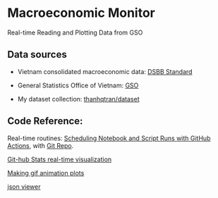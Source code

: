 # Macroeconomic Monitor
Real-time Reading and Plotting Data from GSO

## Data sources

- Vietnam consolidated macroeconomic data: [DSBB Standard](http://nsdp.gso.gov.vn/index.htm)

- General Statistics Office of Vietnam: [GSO](https://pxweb.gso.gov.vn/pxweb/en/)

- My dataset collection: [thanhqtran/dataset](https://github.com/thanhqtran/dataset)
## Code Reference:

Real-time routines: [Scheduling Notebook and Script Runs with GitHub Actions](https://towardsdatascience.com/scheduling-notebook-and-script-runs-with-github-actions-cc60f3ac17f2), with [Git Repo](https://github.com/venkatesannaveen/medium-articles).

[Git-hub Stats real-time visualization](https://github.com/jstrieb/github-stats)

[Making gif animation plots](https://towardsdatascience.com/basics-of-gifs-with-pythons-matplotlib-54dd544b6f30)

[json viewer](http://jsonviewer.stack.hu/)

